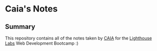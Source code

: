 # Caia's Notes

## Summary
This repository contains all of the notes taken by [CAIA](https://gist.github.com/CaiaCC) for the [Lighthouse Labs](https://www.lighthouselabs.ca/) Web Development Bootcamp :)